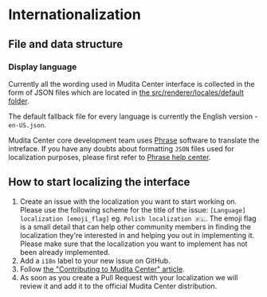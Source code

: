 # Internationalization

## File and data structure

### Display language
Currently all the wording used in Mudita Center interface is collected in the form of JSON files which are located in [the src/renderer/locales/default folder](./src/renderer/locales/default/).

The default fallback file for every language is currently the English version - `en-US.json`.

Mudita Center core development team uses [Phrase](https://phrase.com/) software to translate the intreface. If you have any doubts about formatting `JSON` files used for localization purposes, please first refer to [Phrase help center](https://help.phrase.com/help).

## How to start localizing the interface

1. Create an issue with the localization you want to start working on. Please use the following scheme for the title of the issue: `[Language] localization [emoji_flag]` eg. `Polish localization 🇵🇱`. The emoji flag is a small detail that can help other community members in finding the localization they're interested in and helping you out in implementing it. Please make sure that the localization you want to implement has not been already implemented.
2. Add a `i18n` label to your new issue on GitHub.
3. Follow [the "Contributing to Mudita Center" article](../CONTRIBUTING.md).
4. As soon as you create a Pull Request with your localization we will review it and add it to the official Mudita Center distribution.